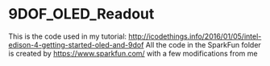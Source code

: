 # 9DOF_OLED_Readout
This is the code used in my tutorial: http://icodethings.info/2016/01/05/intel-edison-4-getting-started-oled-and-9dof All the code in the SparkFun folder is created by https://www.sparkfun.com/ with a few modifications from me 
